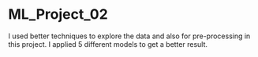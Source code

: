 # ML_Project_02
I used better techniques to explore the data and also for pre-processing in this project.
I applied 5 different models to get a better result.
